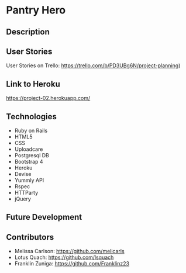 # Pantry Hero


## Description
## User Stories
User Stories on Trello: https://trello.com/b/PD3UBg6N/project-planning)
## Link to Heroku
https://project-02.herokuapp.com/
## Technologies
  * Ruby on Rails
  * HTML5
  * CSS
  * Uploadcare
  * Postgresql DB
  * Bootstrap 4
  * Heroku
  * Devise
  * Yummly API
  * Rspec
  * HTTParty
  * jQuery
## Future Development
## Contributors
  * Melissa Carlson: https://github.com/melicarls
  * Lotus Quach: https://github.com/lsquach
  * Franklin Zuniga: https://github.com/Franklinz23
